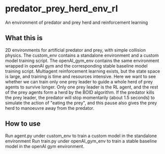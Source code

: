 # predator_prey_herd_env_rl
An environment of predator and prey herd and reinforcement learning 

## What this is 
2D environments for artificial predator and prey, with simple collision physics.
The custom_env contains a standalone environment and a custom model training script.
The openAI_gym_env contains the same environment wrapped in openAI gym and the corresponding stable baseline model training script.
Multiagent reinforcement learning exists, but the state space is large, and training is time and resources intensive.
Here we want to see whether we can train only one prey leader to guide a whole herd of prey agents to survive longer.
Only one prey leader is the RL agent, and the rest of the prey agents form a herd by the BOID algorithm. 
If the predator kills the prey leader, the predator will stop momentarily (about 1.5 seconds) to simulate the action of "eating the prey", and this pause also gives the prey herd to manoeuvre away from the predator.

## How to use
Run agent.py under custom_env to train a custom model in the standalone environment 
Run train.py under openAI_gym_env to train a stable baseline model in the openAI gym environment.
